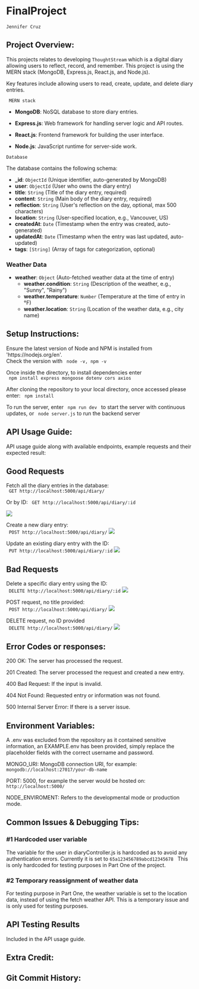 # FinalProject
<code>Jennifer Cruz</code>

## Project Overview: 
<p>
This projects relates to developing <code>ThoughtStream</code> which is a digital diary allowing users to reflect, record, and remember. This project is using the MERN stack (MongoDB, Express.js, React.js, and Node.js). 
</p>

<p>Key features include allowing users to read, create, update, and delete diary entries.</p>

<code> MERN stack</code>
<p>

- **MongoDB**: NoSQL database to store diary entries.

- **Express.js**: Web framework for handling server logic and API routes.

- **React.js**: Frontend framework for building the user interface.

- **Node.js**: JavaScript runtime for server-side work.
</p>


<code>Database</code>

The database contains the following schema:

- **_id**: `ObjectId` (Unique identifier, auto-generated by MongoDB)
- **user**: `ObjectId` (User who owns the diary entry)
- **title**: `String` (Title of the diary entry, required)
- **content**: `String` (Main body of the diary entry, required)
- **reflection**: `String` (User's reflection on the day, optional, max 500 characters)
- **location**: `String` (User-specified location, e.g., Vancouver, US)
- **createdAt**: `Date` (Timestamp when the entry was created, auto-generated)
- **updatedAt**: `Date` (Timestamp when the entry was last updated, auto-updated)
- **tags**: `[String]` (Array of tags for categorization, optional)

### Weather Data

- **weather**: `Object` (Auto-fetched weather data at the time of entry)
  - **weather.condition**: `String` (Description of the weather, e.g., "Sunny", "Rainy")
  - **weather.temperature**: `Number` (Temperature at the time of entry in °F)
  - **weather.location**: `String` (Location of the weather data, e.g., city name)




## Setup Instructions: 
<p> Ensure the latest version of Node and NPM is installed from 'https://nodejs.org/en'. <br>Check the version with <code> node -v, npm -v </code> </p>

<p> Once inside the directory, to install dependencies enter <br><code> npm install express mongoose dotenv cors axios </code> </p>

<p> After cloning the repository to your local directory, once accessed please enter:
<code> npm install </code> </p>

<p>To run the server, enter <code> npm run dev </code> to start the server with continuous updates, or <code> node server.js</code> to run the backend server</p>

## API Usage Guide:
<p>API usage guide along with available endpoints, example requests and their expected result:</p>

<h2>Good Requests</h2>
<p> Fetch all the diary entries in the database: <br>
<code> GET http://localhost:5000/api/diary/</code>
<p> Or by ID:
<code> GET http://localhost:5000/api/diary/:id</code> 
</p> 
<img src="./PostmanRequests/GET.png"> </img>
</p>

<p> Create a new diary entry: <br> 
<code> POST http://localhost:5000/api/diary/</code> 
<img src="./PostmanRequests/POST.png"> </img>
</p>

<p> Update an existing diary entry with the ID: <br>
<code> PUT http://localhost:5000/api/diary/:id</code> 
<img src="./PostmanRequests/PUT.png"> </img>
</p>

<h2>Bad Requests</h2>
<p> Delete a specific diary entry using the ID: <br>
<code> DELETE http://localhost:5000/api/diary/:id</code> 
<img src="./PostmanRequests/DELETE.png"> </img>
</p>

<p> POST request, no title provided: <br>
<code> POST http://localhost:5000/api/diary/</code> 
<img src="./PostmanRequests/POST_noTitle.png"> </img>
</p>

<p> DELETE request, no ID provided <br>
<code> DELETE http://localhost:5000/api/diary/</code> 
<img src="./PostmanRequests/DELETE_noID.png"> </img>

<h2>Error Codes or responses:</h2> 
<p>
200 OK: The server has processed the request.

201 Created: The server processed the request and created a new entry.

400 Bad Request: If the input is invalid.

404 Not Found: Requested entry or information was not found.

500 Internal Server Error: If there is a server issue.
 </p>

## Environment Variables:
<p>A .env was excluded from the repository as it contained sensitive information, an EXAMPLE.env has been provided, simply replace the placeholder fields with the correct username and password.</p>

<p> 
MONGO_URI: MongoDB connection URI, for example:
<code> mongodb://localhost:27017/your-db-name </code>

PORT: 5000, for example the server would be hosted on: <code> http://localhost:5000/ </code>

NODE_ENVIROMENT: Refers to the developmental mode or production mode.

</p>

## Common Issues & Debugging Tips:
<h3>#1 Hardcoded user variable </h3>
<p>The variable for the user in diaryController.js is hardcoded as to avoid any authentication errors. Currently it is set to <code>65a123456789abcd12345678 </code> This is only hardcoded for testing purposes in Part One of the project.
</p>

<h3>#2 Temporary reassignment of weather data </h3>
<p>For testing purpose in Part One, the weather variable is set to the location data, instead of using the fetch weather API. This is a temporary issue and is only used for testing purposes.</p>


## API Testing Results
<p> Included in the API usage guide.</p>

## Extra Credit: 


## Git Commit History:

